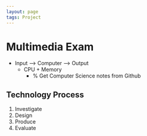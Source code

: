 ```yaml
---
layout: page
tags: Project 
---
```


# Multimedia Exam 

- Input --> Computer --> Output
	- CPU + Memory
		- % Get Computer Science notes from Github

## Technology Process

1. Investigate
2. Design
3. Produce
4. Evaluate